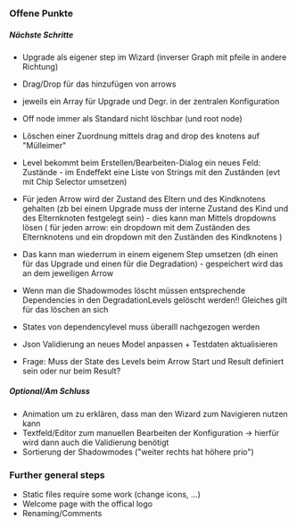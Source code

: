 ### Offene Punkte

##### Nächste Schritte

 + Upgrade als eigener step im Wizard (inverser Graph mit pfeile in andere Richtung)
 + Drag/Drop für das hinzufügen von arrows
 + jeweils ein Array für Upgrade und Degr. in der zentralen Konfiguration
 + Off node immer als Standard nicht löschbar (und root node)
 + Löschen einer Zuordnung mittels drag and drop des knotens auf "Mülleimer"
 + Level bekommt beim Erstellen/Bearbeiten-Dialog ein neues Feld: Zustände - im Endeffekt eine Liste von Strings mit den Zuständen (evt mit Chip Selector umsetzen)
 + Für jeden Arrow wird der Zustand des Eltern und des Kindknotens gehalten (zb bei einem Upgrade muss der interne Zustand des Kind und des Elternknoten festgelegt sein) - dies kann man Mittels dropdowns lösen ( für jeden arrow: ein dropdown mit dem Zuständen des Elternknotens und ein dropdown mit den Zuständen des Kindknotens )
 + Das kann man wiederrum in einem eigenem Step umsetzen (dh einen für das Upgrade und einen für die Degradation) - gespeichert wird das an dem jeweiligen Arrow
 + Wenn man die Shadowmodes löscht müssen entsprechende Dependencies in den DegradationLevels gelöscht werden!! Gleiches gilt für das löschen an sich
 + States von dependencylevel muss überalll nachgezogen werden
 + Json Validierung an neues Model anpassen + Testdaten aktualisieren



 + Frage: Muss der State des Levels beim Arrow Start und Result definiert sein oder nur beim Result?
##### Optional/Am Schluss
 + Animation um zu erklären, dass man den Wizard zum Navigieren nutzen kann
 + Textfeld/Editor zum manuellen Bearbeiten der Konfiguration -> hierfür wird dann auch die Validierung benötigt
 + Sortierung der Shadowmodes ("weiter rechts hat höhere prio")


### Further general steps
+ Static files require some work (change icons, ...)
+ Welcome page with the offical logo
+ Renaming/Comments 